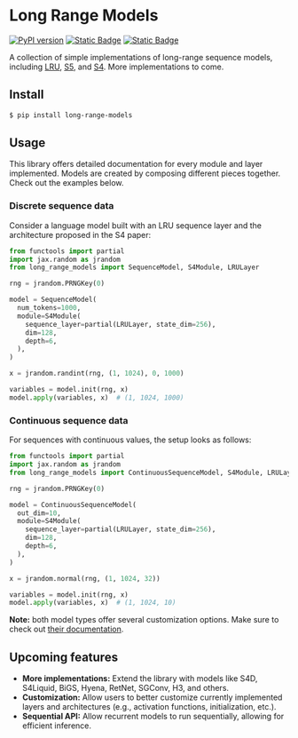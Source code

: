 # Long Range Models

[![PyPI version](https://badge.fury.io/py/long_range_models.svg)](https://badge.fury.io/py/long_range_models)
[![Static Badge](https://img.shields.io/badge/powered%20by-Flax-blue)](https://github.com/google/flax)
[![Static Badge](https://img.shields.io/badge/license-MIT-yellow)](/LICENSE)


A collection of simple implementations of long-range sequence models, including [LRU](/long_range_models/lru.py), [S5](/long_range_models/s5.py), and [S4](/long_range_models/s4.py).
More implementations to come.

## Install

```bash
$ pip install long-range-models
```

## Usage

This library offers detailed documentation for every module and layer implemented.
Models are created by composing different pieces together.
Check out the examples below.

### Discrete sequence data

Consider a language model built with an LRU sequence layer and the architecture proposed in the S4 paper:

```py
from functools import partial
import jax.random as jrandom
from long_range_models import SequenceModel, S4Module, LRULayer

rng = jrandom.PRNGKey(0)

model = SequenceModel(
  num_tokens=1000,
  module=S4Module(
    sequence_layer=partial(LRULayer, state_dim=256),
    dim=128,
    depth=6,
  ),
)

x = jrandom.randint(rng, (1, 1024), 0, 1000)

variables = model.init(rng, x)
model.apply(variables, x)  # (1, 1024, 1000)

```

### Continuous sequence data

For sequences with continuous values, the setup looks as follows:

```py
from functools import partial
import jax.random as jrandom
from long_range_models import ContinuousSequenceModel, S4Module, LRULayer

rng = jrandom.PRNGKey(0)

model = ContinuousSequenceModel(
  out_dim=10,
  module=S4Module(
    sequence_layer=partial(LRULayer, state_dim=256),
    dim=128,
    depth=6,
  ),
)

x = jrandom.normal(rng, (1, 1024, 32))

variables = model.init(rng, x)
model.apply(variables, x)  # (1, 1024, 10)

```

**Note:** both model types offer several customization options. Make sure to check out [their documentation](/long_range_models/sequence_models.py).

## Upcoming features

- **More implementations:** Extend the library with models like S4D, S4Liquid, BiGS, Hyena, RetNet, SGConv, H3, and others.
- **Customization:** Allow users to better customize currently implemented layers and architectures (e.g., activation functions, initialization, etc.).
- **Sequential API:** Allow recurrent models to run sequentially, allowing for efficient inference.
